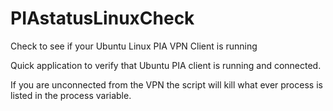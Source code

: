 # PIAstatusLinuxCheck
Check to see if your Ubuntu Linux PIA VPN Client is running

Quick application to verify that Ubuntu PIA client is running and connected.

If you are unconnected from the VPN the script will kill what ever process is listed in the process variable.

